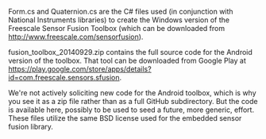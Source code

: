 Form.cs and Quaternion.cs are the C# files used (in conjunction with National Instruments libraries) to create the Windows
version of the Freescale Sensor Fusion Toolbox (which can be downloaded from http://www.freescale.com/sensorfusion).

fusion_toolbox_20140929.zip contains the full source code for the Android version of the toolbox.  That tool can be downloaded
from Google Play at https://play.google.com/store/apps/details?id=com.freescale.sensors.sfusion.

We're not actively soliciting new code for the Android toolbox, which is why you see it as a zip file rather than as a full
GitHub subdirectory.  But the code is available here, possibly to be used to seed a future, more generic, effort.  These files
utilize the same BSD license used for the embedded sensor fusion library.
